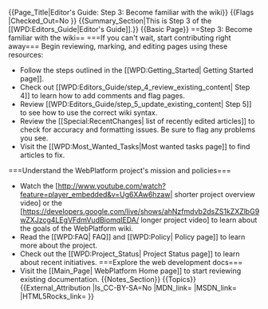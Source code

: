 {{Page_Title|Editor's Guide: Step 3: Become familiar with the wiki}}
{{Flags
|Checked_Out=No
}}
{{Summary_Section|This is Step 3 of the [[WPD:Editors_Guide|Editor's Guide]].}}
{{Basic Page}}
==Step 3: Become familiar with the wiki==
===If you can't wait, start contributing right away===
Begin reviewing, marking, and editing pages using these resources:
* Follow the steps outlined in the [[WPD:Getting_Started| Getting Started page]].
* Check out [[WPD:Editors_Guide/step_4_review_existing_content| Step 4]] to learn how to add comments and flag pages.
* Review [[WPD:Editors_Guide/step_5_update_existing_content| Step 5]] to see how to use the correct wiki syntax.
* Review the [[Special:RecentChanges| list of recently edited articles]] to check for accuracy and formatting issues. Be sure to flag any problems you see. 
* Visit the [[WPD:Most_Wanted_Tasks|Most wanted tasks page]] to find articles to fix.

===Understand the WebPlatform project's mission and policies===
* Watch the [http://www.youtube.com/watch?feature=player_embedded&v=Ug6XAw6hzaw| shorter project overview video] or the [https://developers.google.com/live/shows/ahNzfmdvb2dsZS1kZXZlbG9wZXJzcg4LEgVFdmVudBiomqIEDA/ longer project video] to learn about the goals of the WebPlatform wiki.
* Read the [[WPD:FAQ| FAQ]] and [[WPD:Policy| Policy page]] to learn more about the project.
* Check out the [[WPD:Project_Status| Project Status page]] to learn about recent initiatives. 
===Explore the web development docs===
* Visit the [[Main_Page| WebPlatform Home page]] to start reviewing existing documentation.
{{Notes_Section}}
{{Topics}}
{{External_Attribution
|Is_CC-BY-SA=No
|MDN_link=
|MSDN_link=
|HTML5Rocks_link=
}}